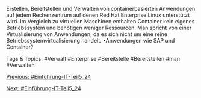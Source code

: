 Erstellen, Bereitstellen und Verwalten von containerbasierten Anwendungen auf jedem Rechenzentrum auf denen 
Red Hat Enterprise Linux unterstützt wird. Im Vergleich zu virtuellen Maschinen enthalten Container kein eigenes 
Betriebssystem und benötigen weniger Ressourcen. Man spricht von einer Virtualisierung von Anwendungen, da es 
sich nicht um eine reine Betriebssystemvirtualisierung handelt.
•Anwendungen wie SAP und Container?

   Tags & Topics:
   #Verwalt
   #Enterprise
   #Bereitstelle
   #Bereitstellen
   #man
   #Verwalten

[Previous: #Einführung-IT-Teil5_24](Einführung-IT-Teil5_24.md)

[Next: #Einführung-IT-Teil5_24](Einführung-IT-Teil5_24.md)